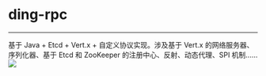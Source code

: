 # ding-rpc
---
基于 Java + Etcd + Vert.x + 自定义协议实现。涉及基于 Vert.x 的网络服务器、序列化器、基于 Etcd 和 ZooKeeper 的注册中心、反射、动态代理、SPI 机制......
![](https://s3.bmp.ovh/imgs/2024/07/30/0b3b01c74166e2c7.png)
